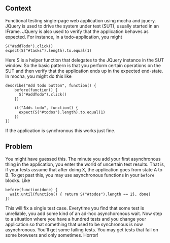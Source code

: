 ## Context

Functional testing single-page web application using mocha and jquery. JQuery is used to drive the system under test (SUT), usually started in an IFrame. JQuery is also used to verify that the application behaves as expected. For instance, in a todo-application, you might

    S("#addTodo").click()
    expect(S("#tasks").length).to.equal(1)

Here S is a helper function that delegates to the JQuery instance in the SUT window. So the basic pattern is that you perform certain operations on the SUT and then verify that the application ends up in the expected end-state. In mocha, you might do this like

    describe("Add todo button", function() {
        before(function() {
          S("#addTodo").click()      
        })
        
        it("Adds todo", function() {
          expect(S("#todos").length).to.equal(1)
        })
    })

If the application is synchronous this works just fine.

## Problem

You might have guessed this. The minute you add your first asynchronous thing in the application, you enter the world of uncertain test results. That is, if your tests assume that after doing X, the application goes from state A to B. To get past this, you may use asynchronous functions in your `before` blocks. Like

    before(function(done) {
      wait.until(function() { return S("#todos").length == 2}, done)
    })

This will fix a single test case. Everytime you find that some test is unreliable, you add some kind of an ad-hoc asynchoronous wait. Now step to a situation where you have a hundred tests and you change your application so that something that used to be synchronous is now asynchronous. You'll get some failing tests. You may get tests that fail on some browsers and only sometimes. Horror!
